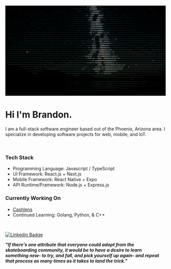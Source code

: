 ![stars](stars.gif)

# Hi I'm Brandon.

I am a full-stack software engineer based out of the Phoenix, Arizona area. I specialize in developing software projects for web, mobile, and IoT.

</br>

### Tech Stack
- Programming Language: Javascript / TypeScript
- UI Framework: React.js + Next.js
- Mobile Framework: React Native + Expo
- API Runtime/Framework: Node.js + Express.js

### Currently Working On
- [Cashlens](https://cashlens.app)
- Continued Learning: Golang, Python, & C++

</br>

[![Linkedin Badge](https://img.shields.io/badge/-LinkedIn-0e76a8?style=for-the-badge&logo=Linkedin&logoColor=white)](https://linkedin.com/in/brandon-kent)

***"If there's one attribute that everyone could adopt from the skateboarding community, it would be to have a desire to learn something new- to try, and fall, and pick yourself up again- and repeat that process as many times as it takes to land the trick."***
